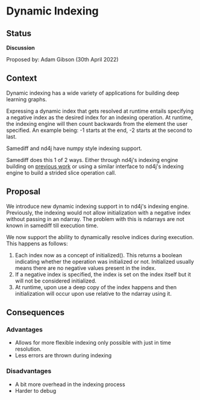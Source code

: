 # Dynamic Indexing

## Status
**Discussion**

Proposed by: Adam Gibson (30th April 2022)


## Context

Dynamic indexing has a wide variety of applications
for building deep learning graphs. 

Expressing a dynamic index that gets resolved at runtime
entails specifying a negative index as the desired index for 
an indexing operation. At runtime, the indexing engine will
then count backwards from the element the user specified.
An example being: -1 starts at the end, -2 starts at the
second to last.

Samediff and nd4j have numpy style indexing support.

Samediff does this 1 of 2 ways. Either through nd4j's
indexing engine building on [previous work](./0021%20-%20Create%20View.md)
or using a similar interface to nd4j's indexing engine
to build a strided slice operation call.


## Proposal

We introduce new dynamic indexing support in to nd4j's indexing engine.
Previously, the indexing would not allow initialization with a negative index
without passing in an ndarray. The problem with this is ndarrays
are not known in samediff till execution time.

We now support the ability to dynamically resolve indices
during execution. This happens as follows:
1. Each index now as a concept of initialized(). This returns a boolean indicating whether the operation was initialized or not. Initialized usually means there are no negative values present in the index.
2. If a negative index is specified, the index is set on the index itself but it will not be considered initialized.
3. At runtime, upon use a deep copy of the index happens and then initialization will occur upon use relative to the ndarray using it.


## Consequences

### Advantages

* Allows for more flexible indexing only possible with just in time resolution.
* Less errors are thrown during indexing


### Disadvantages
* A bit more overhead in the indexing process
* Harder to debug
